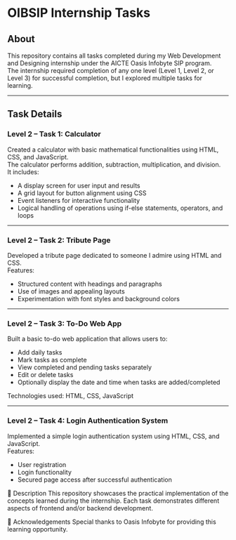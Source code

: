 # OIBSIP Internship Tasks

## About
This repository contains all tasks completed during my Web Development and Designing internship under the AICTE Oasis Infobyte SIP program.  
The internship required completion of any one level (Level 1, Level 2, or Level 3) for successful completion, but I explored multiple tasks for learning.

---

## Task Details

### Level 2 – Task 1: Calculator
Created a calculator with basic mathematical functionalities using HTML, CSS, and JavaScript.  
The calculator performs addition, subtraction, multiplication, and division.  
It includes:
- A display screen for user input and results
- A grid layout for button alignment using CSS
- Event listeners for interactive functionality
- Logical handling of operations using if-else statements, operators, and loops

---

### Level 2 – Task 2: Tribute Page
Developed a tribute page dedicated to someone I admire using HTML and CSS.  
Features:
- Structured content with headings and paragraphs
- Use of images and appealing layouts
- Experimentation with font styles and background colors

---

### Level 2 – Task 3: To-Do Web App
Built a basic to-do web application that allows users to:
- Add daily tasks
- Mark tasks as complete
- View completed and pending tasks separately
- Edit or delete tasks
- Optionally display the date and time when tasks are added/completed

Technologies used: HTML, CSS, JavaScript

---

### Level 2 – Task 4: Login Authentication System
Implemented a simple login authentication system using HTML, CSS, and JavaScript.  
Features:
- User registration
- Login functionality
- Secured page access after successful authentication

📄 Description
This repository showcases the practical implementation of the concepts learned during the internship.
Each task demonstrates different aspects of frontend and/or backend development.

🤝 Acknowledgements
Special thanks to Oasis Infobyte for providing this learning opportunity.

